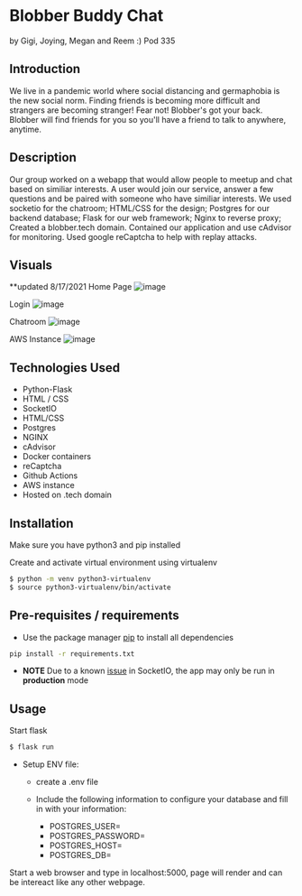 
# Blobber Buddy Chat

by Gigi, Joying, Megan and Reem :)
Pod 335

## Introduction

We live in a pandemic world where social distancing and germaphobia is the new social norm. 
Finding friends is becoming more difficult and strangers are becoming stranger! Fear not! Blobber's got your
back. Blobber will find friends for you so you'll have a friend to talk to anywhere, anytime.

## Description

Our group worked on a webapp that would allow people to meetup and chat based on 
similiar interests. A user would join our service, answer a few questions and be
paired with someone who have similiar interests. We used socketio for the chatroom; 
HTML/CSS for the design; Postgres for our backend database; Flask for our web
framework; Nginx to reverse proxy; Created a blobber.tech domain. Contained our
application and use cAdvisor for monitoring. Used google reCaptcha to help with
replay attacks. 

## Visuals 
**updated 8/17/2021
Home Page
![image](https://user-images.githubusercontent.com/51943194/129788201-1c9a24f1-0858-41b9-90f2-3e756d9742a4.png)

Login
![image](https://user-images.githubusercontent.com/51943194/129788442-ed820c5a-6b32-4534-8303-1caa0fa3c3fc.png)

Chatroom
![image](https://user-images.githubusercontent.com/51943194/129834857-2c57f44f-6387-4654-ad6a-9eb95d958cfa.png)

AWS Instance
![image](https://user-images.githubusercontent.com/51943194/129834519-62245360-8a78-41d4-ab93-f157b526c64a.png)




## Technologies Used

- Python-Flask
- HTML / CSS
- SocketIO
- HTML/CSS
- Postgres
- NGINX
- cAdvisor
- Docker containers
- reCaptcha
- Github Actions
- AWS instance
- Hosted on .tech domain


## Installation

Make sure you have python3 and pip installed

Create and activate virtual environment using virtualenv

```bash
$ python -m venv python3-virtualenv
$ source python3-virtualenv/bin/activate
```

## Pre-requisites / requirements

- Use the package manager [pip](https://pip.pypa.io/en/stable/) to install all dependencies

```bash
pip install -r requirements.txt

```

- **NOTE** Due to a known [issue](https://github.com/miguelgrinberg/Flask-SocketIO/issues/801) in SocketIO, the app may only be run in **production** mode


## Usage

Start flask

```bash
$ flask run

```

- Setup ENV file: 
  - create a .env file 
  - Include the following information to configure your database and fill in with your information:

    - POSTGRES_USER=
    - POSTGRES_PASSWORD=
    - POSTGRES_HOST=
    - POSTGRES_DB=
  
Start a web browser and type in localhost:5000, page will render and can be intereact like any other webpage.

